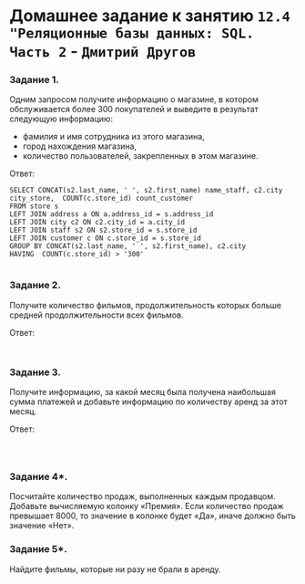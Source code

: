 # Домашнее задание к занятию `12.4 "Реляционные базы данных: SQL. Часть 2` - `Дмитрий Другов`



### Задание 1.

Одним запросом получите информацию о магазине, в котором обслуживается более 300 покупателей и выведите в результат следующую информацию: 
- фамилия и имя сотрудника из этого магазина,
- город нахождения магазина,
- количество пользователей, закрепленных в этом магазине.

Ответ:

```
SELECT CONCAT(s2.last_name, ' ', s2.first_name) name_staff, c2.city city_store,  COUNT(c.store_id) count_customer
FROM store s 
LEFT JOIN address a ON a.address_id = s.address_id
LEFT JOIN city c2 ON c2.city_id = a.city_id
LEFT JOIN staff s2 ON s2.store_id = s.store_id 
LEFT JOIN customer c ON c.store_id = s.store_id 
GROUP BY CONCAT(s2.last_name, ' ', s2.first_name), c2.city
HAVING  COUNT(c.store_id) > '300'


```

### Задание 2.

Получите количество фильмов, продолжительность которых больше средней продолжительности всех фильмов.

Ответ:

```


```
### Задание 3.

Получите информацию, за какой месяц была получена наибольшая сумма платежей и добавьте информацию по количеству аренд за этот месяц.

Ответ:


```



```

### Задание 4*.

Посчитайте количество продаж, выполненных каждым продавцом. Добавьте вычисляемую колонку «Премия». Если количество продаж превышает 8000, то значение в колонке будет «Да», 
иначе должно быть значение «Нет».

### Задание 5*.

Найдите фильмы, которые ни разу не брали в аренду.
